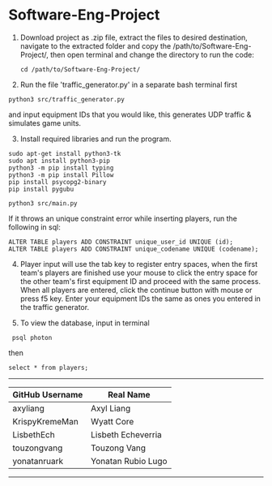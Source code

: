 # Software-Eng-Project

  1. Download project as .zip file, extract the files to desired destination, navigate to the extracted folder and copy the /path/to/Software-Eng-Project/,
then open terminal and change the directory to run the code:
     ```
     cd /path/to/Software-Eng-Project/
     ```

  2. Run the file 'traffic_generator.py' in a separate bash terminal first
  ```
  python3 src/traffic_generator.py
  ```
and input equipment IDs that you would like, this generates UDP traffic & simulates game units.

  3. Install required libraries and run the program.
  ```    
  sudo apt-get install python3-tk
  sudo apt install python3-pip
  python3 -m pip install typing
  python3 -m pip install Pillow
  pip install psycopg2-binary
  pip install pygubu
  ```
  ```
  python3 src/main.py
  ```
If it throws an unique constraint error while inserting players, run the following in sql:
  ```
  ALTER TABLE players ADD CONSTRAINT unique_user_id UNIQUE (id);
  ALTER TABLE players ADD CONSTRAINT unique_codename UNIQUE (codename);
  ```

  4. Player input will use the tab key to register entry spaces, when the first team's players are finished use your mouse to click the entry space for the other team's first equipment ID and proceed with the same process. When all players are entered, click the continue button with mouse or press f5 key. Enter your equipment IDs the same as ones you entered in the traffic generator.

  5. To view the database, input in terminal
  ```
   psql photon
  ```
then
  ```
  select * from players;
  ```
 _______________________________________
| GitHub Username  | Real Name          |
|------------------|--------------------|
| axyliang         | Axyl Liang         |
| KrispyKremeMan   | Wyatt Core         |
| LisbethEch       | Lisbeth Echeverria |
| touzongvang      | Touzong Vang       |
| yonatanruark     | Yonatan Rubio Lugo |
 _______________________________________
